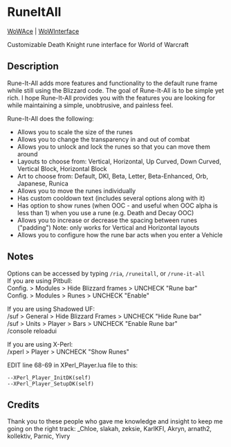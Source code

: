 RuneItAll
=========
[WoWAce](http://www.wowace.com/addons/runeitall/) | [WoWInterface](http://www.wowinterface.com/downloads/info10157-Rune-It-All.html)

Customizable Death Knight rune interface for World of Warcraft

Description
-----------

Rune-It-All adds more features and functionality to the default rune frame while still using the Blizzard code.
The goal of Rune-It-All is to be simple yet rich. I hope Rune-It-All provides you with the features you are looking for while maintaining a simple, unobtrusive, and painless feel.

Rune-It-All does the following:

* Allows you to scale the size of the runes
* Allows you to change the transparency in and out of combat
* Allows you to unlock and lock the runes so that you can move them around
* Layouts to choose from: Vertical, Horizontal, Up Curved, Down Curved, Vertical Block, Horizontal Block
* Art to choose from: Default, DKI, Beta, Letter, Beta-Enhanced, Orb, Japanese, Runica
* Allows you to move the runes individually
* Has custom cooldown text (includes several options along with it)
* Has option to show runes (when OOC - and useful when OOC alpha is less than 1) when you use a rune (e.g. Death and Decay OOC)
* Allows you to increase or decrease the spacing between runes ("padding") Note: only works for Vertical and Horizontal layouts
* Allows you to configure how the rune bar acts when you enter a Vehicle

Notes
-----

Options can be accessed by typing `/ria`, `/runeitall`, or `/rune-it-all`<br />
If you are using Pitbull:<br />
Config. > Modules > Hide Blizzard frames > UNCHECK "Rune bar"<br />
Config. > Modules > Runes > UNCHECK "Enable"

If you are using Shadowed UF:<br />
/suf > General > Hide Blizzard Frames > UNCHECK "Hide Rune bar"<br />
/suf > Units > Player > Bars > UNCHECK "Enable Rune bar"<br />
/console reloadui

If you are using X-Perl:<br />
/xperl > Player > UNCHECK "Show Runes"<br />

EDIT line 68-69 in XPerl_Player.lua file to this:

`--XPerl_Player_InitDK(self)`<br />
`--XPerl_Player_SetupDK(self)`

Credits
-------

Thank you to these people who gave me knowledge and insight to keep me going on the right track:
_Chloe, slakah, zeksie, KarlKFI, Akryn, arnath2, kollektiv, Parnic, Yivry

